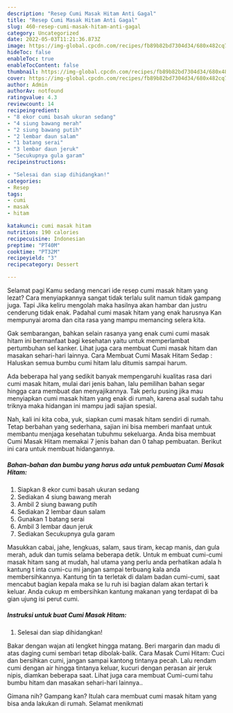 ```yaml
---
description: "Resep Cumi Masak Hitam Anti Gagal"
title: "Resep Cumi Masak Hitam Anti Gagal"
slug: 460-resep-cumi-masak-hitam-anti-gagal
category: Uncategorized
date: 2022-05-03T11:21:36.873Z
image: https://img-global.cpcdn.com/recipes/fb89b82bd7304d34/680x482cq70/cumi-masak-hitam-foto-resep-utama.jpg
hideToc: false
enableToc: true
enableTocContent: false
thumbnail: https://img-global.cpcdn.com/recipes/fb89b82bd7304d34/680x482cq70/cumi-masak-hitam-foto-resep-utama.jpg
cover: https://img-global.cpcdn.com/recipes/fb89b82bd7304d34/680x482cq70/cumi-masak-hitam-foto-resep-utama.jpg
author: Admin
authorAv: notfound
ratingvalue: 4.3
reviewcount: 14
recipeingredient:
- "8 ekor cumi basah ukuran sedang"
- "4 siung bawang merah"
- "2 siung bawang putih"
- "2 lembar daun salam"
- "1 batang serai"
- "3 lembar daun jeruk"
- "Secukupnya gula garam"
recipeinstructions:

- "Selesai dan siap dihidangkan!"
categories:
- Resep
tags:
- cumi
- masak
- hitam

katakunci: cumi masak hitam 
nutrition: 190 calories
recipecuisine: Indonesian
preptime: "PT40M"
cooktime: "PT32M"
recipeyield: "3"
recipecategory: Dessert

---
```



Selamat pagi Kamu sedang mencari ide resep cumi masak hitam yang lezat? Cara menyiapkannya sangat tidak terlalu sulit namun tidak gampang juga. Tapi Jika keliru mengolah maka hasilnya akan hambar dan justru cenderung tidak enak. Padahal cumi masak hitam yang enak harusnya Kan mempunyai aroma dan cita rasa yang mampu memancing selera kita.


Gak sembarangan, bahkan selain rasanya yang enak cumi cumi masak hitam ini bermanfaat bagi kesehatan yaitu untuk memperlambat pertumbuhan sel kanker. Lihat juga cara membuat Cumi masak hitam dan masakan sehari-hari lainnya. Cara Membuat Cumi Masak Hitam Sedap : Haluskan semua bumbu cumi hitam lalu ditumis sampai harum.

Ada beberapa hal yang sedikit banyak mempengaruhi kualitas rasa dari cumi masak hitam, mulai dari jenis bahan, lalu pemilihan bahan segar hingga cara membuat dan menyajikannya. Tak perlu pusing jika mau menyiapkan cumi masak hitam yang enak di rumah, karena asal sudah tahu triknya maka hidangan ini mampu jadi sajian spesial.


Nah, kali ini kita coba, yuk, siapkan cumi masak hitam sendiri di rumah. Tetap berbahan yang sederhana, sajian ini bisa memberi manfaat untuk membantu menjaga kesehatan tubuhmu sekeluarga. Anda bisa membuat Cumi Masak Hitam memakai 7 jenis bahan dan 0 tahap pembuatan. Berikut ini cara untuk membuat hidangannya.

<!--inarticleads1-->

##### Bahan-bahan dan bumbu yang harus ada untuk pembuatan Cumi Masak Hitam:

1. Siapkan 8 ekor cumi basah ukuran sedang
1. Sediakan 4 siung bawang merah
1. Ambil 2 siung bawang putih
1. Sediakan 2 lembar daun salam
1. Gunakan 1 batang serai
1. Ambil 3 lembar daun jeruk
1. Sediakan Secukupnya gula garam


Masukkan cabai, jahe, lengkuas, salam, saus tiram, kecap manis, dan gula merah, aduk dan tumis selama beberapa detik. Untuk m embuat cumi-cumi masak hitam sang at mudah, hal utama yang perlu anda perhatikan adala h kantung t inta cumi-cu mi jangan sampai terbuang kala anda membersihkannya. Kantung tin ta terletak di dalam badan cumi-cumi, saat mencabut bagian kepala maka se lu ruh isi bagian dalam akan tertari k keluar. Anda cukup m embersihkan kantung makanan yang terdapat di ba gian ujung isi perut cumi. 

<!--inarticleads2-->

##### Instruksi untuk buat Cumi Masak Hitam:


1. Selesai dan siap dihidangkan!

Bakar dengan wajan ati lengket hingga matang. Beri margarin dan madu di atas daging cumi sembari tetap dibolak-balik. Cara Masak Cumi Hitam: Cuci dan bersihkan cumi, jangan sampai kantong tintanya pecah. Lalu rendam cumi dengan air hingga tintanya keluar, kucuri dengan perasan air jeruk nipis, diamkan beberapa saat. Lihat juga cara membuat Cumi-cumi tahu bumbu hitam dan masakan sehari-hari lainnya.. 

Gimana nih? Gampang kan? Itulah cara membuat cumi masak hitam yang bisa anda lakukan di rumah. Selamat menikmati
